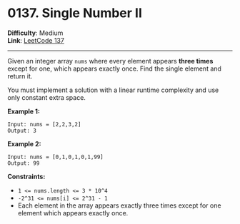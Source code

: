 # 0137. Single Number II

**Difficulty**: Medium  
**Link**: [LeetCode 137](https://leetcode.com/problems/single-number-ii/)

---

Given an integer array `nums` where every element appears **three times** except for one, which appears exactly once. Find the single element and return it.

You must implement a solution with a linear runtime complexity and use only constant extra space.

**Example 1:**

    Input: nums = [2,2,3,2]
    Output: 3

**Example 2:**

    Input: nums = [0,1,0,1,0,1,99]
    Output: 99

**Constraints:**

* `1 <= nums.length <= 3 * 10^4`
* `-2^31 <= nums[i] <= 2^31 - 1`
* Each element in the array appears exactly three times except for one element which appears exactly once.
